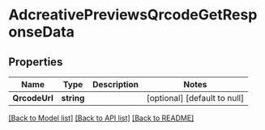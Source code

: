 # AdcreativePreviewsQrcodeGetResponseData

## Properties
Name | Type | Description | Notes
------------ | ------------- | ------------- | -------------
**QrcodeUrl** | **string** |  | [optional] [default to null]

[[Back to Model list]](../README.md#documentation-for-models) [[Back to API list]](../README.md#documentation-for-api-endpoints) [[Back to README]](../README.md)


